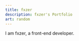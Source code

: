 ```yaml
---
title: fxzer
description: fxzer's Portfolio
art: random
---
```


I am fxzer, a front-end developer.
